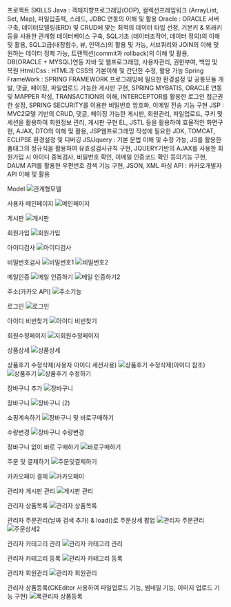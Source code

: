 프로젝트
SKILLS 
Java :  객체지향프로그래밍(OOP), 컬렉션프레임워크 (ArrayList, Set, Map), 파일입출력, 스레드, JDBC 연동의 이해 및 활용
Oracle : ORACLE 서버구축, 데이터모델링(ERD) 및 CRUD에 맞는 최적의 데이터 타입 선정, 기본키 & 외래키 등을 사용한 관계형 데이터베이스 구축, SQL기초 (데이터조작어, 데이터 정의)의 이해 및 활용, SQL고급(내장함수, 뷰, 인덱스)의 활용 및 가능, 서브쿼리와 JOIN의 이해 및 원하는 데이터 정제 가능, 트랜잭션(commit과 rollback)의 이해 및 활용, DB(ORACLE + MYSQL)연동 자바 및 웹프로그래밍, 사용자관리, 권한부여, 백업 및 복원
Html/Css : HTML과 CSS의 기본이해 및 간단한 수정, 활용 가능
Spring FrameWork : SPRING FRAMEWORK 프로그래밍에 필요한 환경설정 및 공통모듈 개발, 댓글, 페이징, 파일업로드 가능한 게시판 구현, SPRING MYBATIS, ORACLE 연동 및 MAPPER 작성, TRANSACTION의 이해, INTERCEPTOR를 활용한 로그인 접근권한 설정, SPRING SECURITY를 이용한 비밀번호 암호화, 이메일 전송 기능 구현 
JSP : MVC2모델 기반의 CRUD, 댓글, 페이징 가능한 게시판, 회원관리, 파일업로드, 쿠키 및 세션을 활용하여 회원정보 관리, 게시판 구현 EL, JSTL 등을 활용하여 효율적인 화면구현, AJAX, DTO의 이해 및 활용, JSP웹프로그래밍 작성에 필요한 JDK, TOMCAT, ECLIPSE 환경설정 및 디버깅
JS/Jquery :  기본 문법 이해 및 수정 가능, JS를 활용한 폼태그의 정규식을 활용하여 유효성검사규칙 구현, JQUERY기반의 AJAX를 사용한 회원가입 시 아이디 중복검사, 비밀번호 확인, 이메일 인증코드 확인 등의기능 구현, DAUM API를 활용한 우편번호 검색 기능 구현, JSON, XML 파싱
API : 카카오개발자 API 이해 및 활용

Model
![관계형모델](https://github.com/Raki0992/RakiFood/assets/145024821/3723a4cd-b241-413e-beac-4707e691ee3e)

사용자 메인페이지
![메인페이지](https://github.com/Raki0992/RakiFood/assets/145024821/55d3a86b-ef08-4c17-b904-60f78ddc525a)

게시판
![게시판](https://github.com/Raki0992/RakiFood/assets/145024821/b7698a39-d5bf-4f06-9577-7a00eeec556f)

회원가입
![회원가입](https://github.com/Raki0992/RakiFood/assets/145024821/a3eab09a-913e-47dc-8078-2564659c82fd)

아이디검사
![아이디검사](https://github.com/Raki0992/RakiFood/assets/145024821/36c923e1-f039-450b-8e85-f99f8a7d0e74)

비밀번호검사
![비밀번호1](https://github.com/Raki0992/RakiFood/assets/145024821/a4720969-43ff-40b2-8ea4-e7709e05d3b8)
![비밀번호2](https://github.com/Raki0992/RakiFood/assets/145024821/b80ecb61-3f99-4eac-9af7-71c8f60f9235)

메일인증
![메일 인증하기](https://github.com/Raki0992/RakiFood/assets/145024821/6bb814c1-f763-4e58-89bb-72857b247ca5)
![메일 인증하기2](https://github.com/Raki0992/RakiFood/assets/145024821/3d1f354a-80b4-4680-b7b9-5ea78980de41)

주소(카카오 API)
![주소기능](https://github.com/Raki0992/RakiFood/assets/145024821/658d23bd-2a6f-4011-b3f4-c3df50963543)

로그인
![로그인](https://github.com/Raki0992/RakiFood/assets/145024821/b6f3f34f-4153-4577-9b6d-85850c20d2b4)

아이디 비번찾기
![아이디   비번찾기](https://github.com/Raki0992/RakiFood/assets/145024821/f63fe20c-1d6c-4c46-8884-12a6c74cdecc)

회원수정페이지
![지회원수정페이지](https://github.com/Raki0992/RakiFood/assets/145024821/caae68fc-14a0-448f-9a3e-d1a2076c9abd)

상품상세
![상품상세](https://github.com/Raki0992/RakiFood/assets/145024821/31554f0c-8e62-433b-9390-411421470369)

상품후기 수정삭제(사용자 아이디 세션사용)
![상품후기 수정삭제(아이디 참조)](https://github.com/Raki0992/RakiFood/assets/145024821/e75884f5-9786-475e-b9cd-c35024720f11)
![상품후기](https://github.com/Raki0992/RakiFood/assets/145024821/8a5834bb-7707-44f9-b080-7bbed07e036d)
![상품후기 수정하기](https://github.com/Raki0992/RakiFood/assets/145024821/b835ef98-6a18-450e-a066-ea9003f49db1)

장바구니 추가
![장바구니](https://github.com/Raki0992/RakiFood/assets/145024821/d0f08411-a7b9-4e89-b600-a382a5baba5e)

장바구니
![장바구니 (2)](https://github.com/Raki0992/RakiFood/assets/145024821/f5d72cbd-b686-475f-9051-d74ef2314e7a)

쇼핑계속하기
![장바구니 및 바로구매하기](https://github.com/Raki0992/RakiFood/assets/145024821/739ef0c3-23d4-4046-9c1a-32e208b36c45)

수량변경
![장바구니 수량변경](https://github.com/Raki0992/RakiFood/assets/145024821/7e4666b7-bf95-49b4-939c-d033134c5a2b)

장바구니 없이 바로 구매하기
![바로구매하기](https://github.com/Raki0992/RakiFood/assets/145024821/4eda49ca-a1aa-49d6-8cc8-026bfb842d5b)

주문 및 결제하기
![주문및결제하기](https://github.com/Raki0992/RakiFood/assets/145024821/e85343a7-ef34-4081-b1fa-0287973c6002)

카카오페이 결제
![카카오페이](https://github.com/Raki0992/RakiFood/assets/145024821/44ffed74-afd5-452b-a9fe-7f0f3ef74b29)

관리자 게시판 관리
![게시판 관리](https://github.com/Raki0992/RakiFood/assets/145024821/b3393adb-941f-4d84-9516-99ec8ef6a886)

관리자 상품목록
![관리자 상품목록](https://github.com/Raki0992/RakiFood/assets/145024821/ca826ab6-5623-46c4-9647-b27c10822902)

관리자 주문관리(날짜 검색 추가) & load()로 주문상세 팝업
![관리자 주문관리](https://github.com/Raki0992/RakiFood/assets/145024821/3b289dae-b2ce-40d1-b8d0-663cbd25ef57)
![주문상세2](https://github.com/Raki0992/RakiFood/assets/145024821/140412d3-ceb6-4289-a335-22ad1879cb61)

관리자 카테고리 관리
![관리자 카테고리 관리](https://github.com/Raki0992/RakiFood/assets/145024821/7af75247-54be-4422-ae29-1c73e2eb1461)

관리자 카테고리 등록
![관리자 카테고리 등록](https://github.com/Raki0992/RakiFood/assets/145024821/2c6cc4b1-6445-4666-9d16-ceec90f9805a)

관리자 회원관리
![관리자 회원관리](https://github.com/Raki0992/RakiFood/assets/145024821/f6fc57b8-40bf-4e0e-bd57-b6b96ffcf6c3)

관리자 상품등록(CKEditor 사용하여 파일업로드 기능, 썸네일 기능, 이미지 업로드 기능 구현)
![록관리자 상품등록](https://github.com/Raki0992/RakiFood/assets/145024821/7f2fb4aa-0d6b-4de4-8788-94646523631e)

